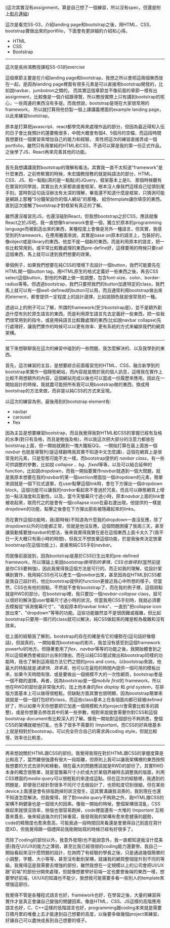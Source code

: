 (這次其實沒有assignment，算是自己想了一個練習，所以沒有spec，但還是附上[影片連結](https://www.youtube.com/watch?v=JGTk_7kaIQQ&list=PLlPcwHqLqJDlwNSyaBRQ3yao5UyhhxQuf))

這次是看完SS-03，介紹landing page和bootstrap之後，用HTML、CSS、bootstrap實做出來的portfilio，下面會有更詳細的介紹和心得。

* HTML
* CSS
* Bootstrap

--------------------------------------

這次是吳尚鴻教授課程SS-03的exercise

這個章節主要是在介紹landing page和bootstrap，我想之所以會把這兩個東西放在一起，是因為landing page裡面有很多元素是可以直接用bootstrap開發的，比如說navbar、jumbotron之類的。
而其實這個章節並不像前面的章節一樣有出assignment，比較像是一個介紹跟導覽，所以教授實際上只有講到bootstrap的核心，一些周邊的東西沒有多提。而我想說，bootstrap是現在大家很常用的framework，
所以就打算用他仿製一個上課講義裡面的example landing page，以此來練習bootstrap。

原本是打算把javascript、react都學完再來處理作品的部分，但因為最近得知入伍的日子會比我預計的還要晚很多，中間大概會有個4、5個月的空檔，而這段時間我想要找一個實習來增加自己的能力和經驗，
索性把這次的練習直接弄成一個portfolio，雖然只有用單純的HTML和CSS，不過可以算是我的第一份正式作品，之後學了JS、React再來完善其他的功能。

--------------------------------------

首先我想講講我對bootstrap的理解和看法。其實我一直不太知道"framework"是什麼東西，之前修軟實的時候，朱宏國教授教的就是純語法的部分，HTML、CSS、JS、和一點點(真的是一點點)的JQuery，框架基本上是0。
那個時候聽有在實習的同學說，其實出去大家都直接套框架，根本沒人像我們這樣自己從頭到尾手刻。當時對這句話沒辦法有太深的理解，畢竟還不知道什麼是框架，只猜測可能是網路上那種"5分鐘架設你的個人網站"的那種，
給你template讓你填空的東西。直到這次接觸了bootstrap才對框架有真正的了解。

雖然還沒複習完JS，也還沒碰到React，但我想bootstrap之於CSS，應該就像React之於JS吧。我一直想像framework會是一個，獨立於原本的programming language而被創造出來的東西，某種程度上會像是另外一種語言，但其實，我感受到的framework，在應用層面來說，其實是base on原本的語言上，包裝好的，像object或是library的東西。他並不是一個新的東西，而是利用原本的語言，把一些比較常用到，或平常比較難處理的東西pre-define好，這樣要用的時候只要call這個東西，馬上就可以達到我們想要的效果。

舉個例子，如果我們想要在純CSS的環境下去設計一個button，我們可能要先在HTML開一個button tag，用HTML原生的格式定義好一些東西之後，再去CSS select這個button，對他的外觀上做一些調整，包含font-size、color、border-radius等等。但透過bootstrap，我們只要把我們的button加進特定的class，我們馬上就可以有一個well-defined的button可以用，而且通常利用bootstrap做出來的element，都會提供一定程度上的設計選擇，比如說顏色就是很常見的一種。

透過以上的例子可以了解，所謂的framework(至少bootstrap是)，並不是額外創造什麼有別於原生語言的東西，而是利用原生語言先去定義好一些東西，把一些我們很常用到的指令，或是用純語言比較難處理的東西(比如說navbar collapse)先行處理好，讓我們實作的時候可以以更有效率、更有系統的方式來編排我們的網頁架構。

------------------------------------

接下來想聊聊我在這次的練習中碰到的一些問題、我怎麼解決的、以及我學到的東西。


首先，這次練習的主旨，是想要綜合前面複習完的HTML、CSS，融合新學到的bootstrap來實作一個靜態網站，而內容就是關於我的個人訊息，這樣我在實作上比較不用想額外的內容，這個網站完成以後也可以當成一份履歷來應用。因此在一開始設計的時候，我就盡可能把所有我可以用bootstrap做的東西，換成用bootstrap的方法來做，而非是以純CSS的方式來呈現。

以這次的練習為例，最後用到的bootstrap element有:
* navbar
* carousel
* flex

因為主旨是想要練習bootstrap，而且我覺得我對HTML和CSS的掌握已經有及格的水準(對只有及格，而且是勉強及格)，所以我這次把大部分的注意力都放在bootstrap上面，但一開始就踢到一塊大鐵板QQ。
一開始打算在最上面放一個 *navbar* 也就是導覽列(是這樣翻嗎我其實不知道中文怎麼講)，這個在網頁上是很常見的元素，只是型態可能不太一樣。而bootstrap提供的 *navbar class*，有一些可供調整的參數，比如說 *collapse* 、*bg*、*fixed*等等，以及可以結合延伸的function，比如說*dropdown*，而我一開始要實作*navbar*就遇到一個大問題，就是我原本想要在我的*navbar*的某一個section裡面加一個dropdown的元素，簡單來說就是一個下拉式選單，在user點擊這個link時，會在下方彈出一個dropdown block。這個功能可以讓我的*navbar*看起來不會過於冗長，而且可以靜態網頁上增加一點活潑度和互動性。以及，當今天螢幕尺寸過小時，原本*navbar*上面的link會被收起來，取而代之的是會有一個collapse icon在最右邊出現，他提供的一樣是dropdown的功能，點擊之後會在下方彈出那些被隱藏起來的links。

而在實作這個功能時，我(那時候)不知道為什麼我的dropdown一直沒反應，除了dropdown以外的功能都正常，但就是他沒反應。這個問題困擾了我兩三天，甚至讓我動搖要放*navbar*的想法，後來我覺得我實在是在這個東西上面卡太久了(我平日一天大概只有兩小時的時間)，但我又不想放棄這個功能，於是我後來決定放棄bootstrap(在這個功能上)，直接用純CSS手刻*navbar*。

而就像前面提到，因為bootstrap是基於CSS衍生出來的pre-defined framework，所以理論上來說*bootstrap做得到的事情，CSS也做得到*(當然前提是你CSS要夠強)，因此我覺得我這個方法是可行的。而正如我的理解，從設計架構到實作，我用純CSS也可以產生一個*navbar*出來，甚至因為從HTML到CSS都是我自己設計的，他比bootstrap提供的function更接近我心中所想的樣子。但當然，CSS也有他的弱點，不然就不會有bootstrap了，而在我的例子裡，這個弱點就是RWD的部分。在bootstrap裡，我只要加一個*navbar-collapse* class，就可以很好的解決當user螢幕尺寸過小時的狀況。但當我用CSS手刻時，我就必須要去模擬從"偵測螢幕尺寸"、"收起原本的navbar links"、一直到"把collapse icon放出來"、"dropdown"等等的功能。這些功能雖然並不是很困難或複雜，但比起bootstrap只要用一兩行的class就可以解決，純CSS做起來的確是較為複雜和沒有效率。

從上面的經驗我了解到，bootstrap的存在的確是有它的優勢在(這句話好像廢話)，但說真的，一開始看完bootstrap的影片，我並沒有感受到這個framework powerful的地方。但隨著套用了*flex*、*navbar*等等的功能之後，我開始體會到之所以這個東西會被設計出來的理由。而在以純CSS嘗試做出和bootstrap同樣的功能時，我也了解到這兩個方法它們之間的pros and cons。以bootstrap來說，他最大的特點就是*速度快*、*效率高*，他可以在最短的時間內提供一個可用的模板出來，如果今天時間有限、或是要做出一個規模不大的一次性網頁，bootstrap會是一個不錯的選擇。再者，因為bootstrap是一個*mobile first*的 framework，所以他在RWD的部份是非常強大的，加上他本身的*flex display* 和 *grid system*，在排版方面基本上可以做得很輕鬆。但缺點方面其實也很明顯，因為bootstrap簡單來說就是一個一個打包好的class，而這些class基本上在各個面向都已經被defined好了，所以如果今天你想要把它加進一個規模較大的project(會需要比較多的調整)，或是你想要去修改其中的某一些參數，相對來說就會需要你對CSS和這個bootstrap document有比較深入的了解。像我一開始對這個部份不夠熟悉，整個CSS的架構就被他打亂，也多了很多不需要的 *!important*。而CSS的好與壞基本上就是相對於bootstrap，可以完全符合自己的需求與coding style，但就比較慢，效率也比較差。

--------------------------------------------

再來想說關於HTML跟CSS的部份。我覺得我現在對於HTML跟CSS的掌握度算是比較高了，當然離很強還有很大一段距離，但原則上我可以讓我架構裡的東西按照我想要的方式去排列和移動，現在最大的問題應該就是RWD的部份了。其實RWD本身的概念很簡單，就是當螢幕尺寸小於或大於某個界線時去調整我的版面，利用CSS裡面的*media query*可以很輕鬆的來達成這點。但在這次的經驗裡，我遇到的問題是，即便我已經針對很多不同尺寸去做設計了，也把粒度切到很細，但在某些device上面還是會有排版跑掉的狀況發生，這其實滿讓我沮喪的，我到現在也還不知道怎麼解決。但我覺得，除了對*media query*不夠熟之外，我HTML跟CSS的架構不夠健康也是一個很大的因素。像我一開始的時候，整個架構很混亂，CSS做起來就很沒效率，排版也很容易跑掉，code裡面還有一大堆的 *!important* 互相蓋來蓋去，後來經過幾次的打掉重寫，我發現我的架構有愈來愈健康的趨勢，code的精簡度也愈來愈高，可能我過一段時間回來看還是會覺得自己到底在寫什麼XD，但我覺得跟一個禮拜前我剛開始寫的時候已經有好很多了。

而除了coding的部份以外，我意外發現(也不能說意外，我一直都知道我沒什麼美感)我在UI/UX的能力之薄弱，甚至比我已經很弱的coding能力還要慘。我自己一開始看起來沒什麼問題的設計，在詢問了有經驗的學長之後，只是通過幾個簡單的小調整，字體、大小等等，甚至沒有動到架構，就讓我的網頁整個提升到不同的等級。我覺得這是我需要去增強的部份，雖然我想在一定規模以上的公司會把UI/UX跟"前端"的部份分開來處理，但就像想要學好前端一定也要會後端的東西一樣，想要學好前端，UI/UX的知識也不能少，我想我可能需要多看一些別人的template來增強這部份。

我覺得不管是各種程式語言也好，framework也好，在學習之後，大量的練習與實作才是真正會讓自己變強的關鍵因素。像是HTML、CSS、JS這樣的高階應用語言也好，C、C++這樣的低階語言也好，programming跟coding本來就是需要日積月累的堆疊上去才能達到自己想要的高度，以後要多做幾個project來練習，好讓自己可以盡快成長到自己想要的樣子。
